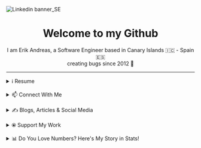 ![Linkedin banner_SE](https://github.com/user-attachments/assets/a812e449-5ff5-40a9-abf4-5fd0d5b79c99)

<h1 align="center">Welcome to my Github</h1>
<p align="center">
 I am Erik Andreas, a Software Engineer based in Canary Islands 🇮🇨 - Spain 🇪🇸
 <br>
 creating bugs since 2012 🚀
</p>
 

---
<details>
  <summary>ℹ️ Resume</summary>
     <p align="left">
        <a href="https://drive.proton.me/urls/26JG7XDRZC#wLWfPZ0wnNda" target="_blank">
            <img src="https://img.shields.io/badge/Download%20CV-4285F4?style=for-the-badge&logo=download&logoColor=white" alt="Download CV">
        </a>
    </p>
</details>
<br>
<details>
  <summary>📫 Connect With Me</summary>
 <p align="left">
    <a href="https://www.linkedin.com/in/erik-andreas-backend-developer" target="_blank">
        <img src="https://img.shields.io/badge/LinkedIn-0077B5?style=for-the-badge&logo=linkedin&logoColor=white" alt="LinkedIn">
    </a>
    <a href="https://calendly.com/erikandreasdev/30min" target="_blank">
        <img src="https://img.shields.io/badge/Schedule%20Meeting-2088FF?style=for-the-badge&logo=googlemeet&logoColor=white" alt="Schedule Meeting">
    </a>
    <a href="mailto:erik.dvera+info@proton.me" target="_blank">
        <img src="https://img.shields.io/badge/Email-Me-D14836?style=for-the-badge&logo=gmail&logoColor=white" alt="Email">
    </a>
</p>
</details>
<br>
<details>
  <summary>✍️ Blogs, Articles & Social Media</summary>
 <p>Focused on mastering the writing habit in 2024 to pave the way for greater success in 2025. Follow my journey as I share practical insights, creative ideas, and inspiration for fellow writers and creators.</p>

<p align="left">
    <a href="https://substack.com/@erikandreas" target="_blank">
        <img src="https://img.shields.io/badge/Substack-FF6719?style=for-the-badge&logo=substack&logoColor=white" alt="Substack">
    </a>
    <a href="https://x.com/erikandreasdev" target="_blank">
        <img src="https://img.shields.io/badge/X-000000?style=for-the-badge&logo=x&logoColor=white" alt="X">
    </a>
</p>
</details>
<br>
<details>
  <summary>⦿ Support My Work</summary>
 <p>If you enjoy my content and want to support me, feel free to buy me a coffee (or help fund my projects) via PayPal!</p>
<p align="left">
    <a href="https://paypal.me/ebarretodevera?country.x=ES&locale.x=es_ES" target="_blank">
        <img src="https://img.shields.io/badge/PayPal-00457C?style=for-the-badge&logo=paypal&logoColor=white" alt="PayPal Me">
    </a>
</p>
</details>
<br>
<details>
  <summary>📊 Do You Love Numbers? Here's My Story in Stats!</summary>
 
  <!--START_SECTION:waka-->
![Code Time](http://img.shields.io/badge/Code%20Time-32%20hrs%2059%20mins-blue)

![Profile Views](http://img.shields.io/badge/Profile%20Views-1-blue)

**🐱 My GitHub Data** 

> 📦 96.2 kB Used in GitHub's Storage 
 > 
> 🏆 114 Contributions in the Year 2024
 > 
> 💼 Opted to Hire
 > 
> 📜 20 Public Repositories 
 > 
> 🔑 7 Private Repositories 
 > 
**I'm an Early 🐤** 

```text
🌞 Morning                47 commits          █████████████░░░░░░░░░░░░   50.54 % 
🌆 Daytime                21 commits          ██████░░░░░░░░░░░░░░░░░░░   22.58 % 
🌃 Evening                24 commits          ██████░░░░░░░░░░░░░░░░░░░   25.81 % 
🌙 Night                  1 commits           ░░░░░░░░░░░░░░░░░░░░░░░░░   01.08 % 
```
📅 **I'm Most Productive on Friday** 

```text
Monday                   20 commits          █████░░░░░░░░░░░░░░░░░░░░   21.51 % 
Tuesday                  9 commits           ██░░░░░░░░░░░░░░░░░░░░░░░   09.68 % 
Wednesday                12 commits          ███░░░░░░░░░░░░░░░░░░░░░░   12.90 % 
Thursday                 7 commits           ██░░░░░░░░░░░░░░░░░░░░░░░   07.53 % 
Friday                   31 commits          ████████░░░░░░░░░░░░░░░░░   33.33 % 
Saturday                 0 commits           ░░░░░░░░░░░░░░░░░░░░░░░░░   00.00 % 
Sunday                   14 commits          ████░░░░░░░░░░░░░░░░░░░░░   15.05 % 
```


📊 **This Week I Spent My Time On** 

```text
🕑︎ Time Zone: Atlantic/Canary

💬 Programming Languages: 
Java                     3 hrs 9 mins        ██████████████░░░░░░░░░░░   57.18 % 
YAML                     1 hr 43 mins        ████████░░░░░░░░░░░░░░░░░   31.29 % 
Other                    16 mins             █░░░░░░░░░░░░░░░░░░░░░░░░   04.92 % 
Kotlin                   6 mins              █░░░░░░░░░░░░░░░░░░░░░░░░   02.05 % 
.env file                3 mins              ░░░░░░░░░░░░░░░░░░░░░░░░░   00.99 % 

🔥 Editors: 
IntelliJ IDEA            5 hrs 14 mins       ████████████████████████░   94.99 % 
Warp                     15 mins             █░░░░░░░░░░░░░░░░░░░░░░░░   04.83 % 
Canva                    0 secs              ░░░░░░░░░░░░░░░░░░░░░░░░░   00.10 % 
Notion                   0 secs              ░░░░░░░░░░░░░░░░░░░░░░░░░   00.08 % 

🐱‍💻 Projects: 
trading-plaform          4 hrs 35 mins       █████████████████████░░░░   83.24 % 
spring-security          26 mins             ██░░░░░░░░░░░░░░░░░░░░░░░   08.15 % 
demo                     13 mins             █░░░░░░░░░░░░░░░░░░░░░░░░   04.12 % 
spring-security-main     9 mins              █░░░░░░░░░░░░░░░░░░░░░░░░   02.87 % 
Unknown Project          5 mins              ░░░░░░░░░░░░░░░░░░░░░░░░░   01.62 % 

💻 Operating System: 
Linux                    4 hrs 54 mins       ██████████████████████░░░   88.98 % 
Mac                      36 mins             ███░░░░░░░░░░░░░░░░░░░░░░   11.02 % 
```

**I Mostly Code in Java** 

```text
Java                     13 repos            █████████████████░░░░░░░░   68.42 % 
HTML                     5 repos             ███████░░░░░░░░░░░░░░░░░░   26.32 % 
Shell                    1 repo              █░░░░░░░░░░░░░░░░░░░░░░░░   05.26 % 
```



**Timeline**

![Lines of Code chart](https://raw.githubusercontent.com/erikandreasdev/erikandreasdev/main/assets/bar_graph.png)


 Last Updated on 16/12/2024 14:37:21 UTC
<!--END_SECTION:waka-->
</details>
